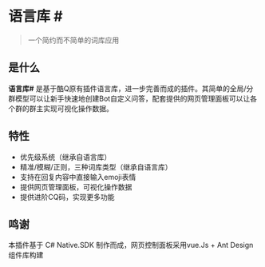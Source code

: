 # 语言库 \#

> 一个简约而不简单的词库应用

## 是什么

**语言库#**  是基于酷Q原有插件语言库，进一步完善而成的插件。其简单的全局/分群模型可以让新手快速地创建Bot自定义问答，配套提供的网页管理面板可以让各个群的群主实现可视化操作数据。

## 特性

* 优先级系统（继承自语言库）
* 精准/模糊/正则，三种词库类型（继承自语言库）
* 支持在回复内容中直接输入emoji表情
* 提供网页管理面板，可视化操作数据
* 提供进阶CQ码，实现更多功能
  

## 鸣谢
本插件基于 C# Native.SDK 制作而成，网页控制面板采用vue.Js + Ant Design组件库构建